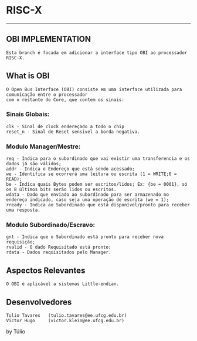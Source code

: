 
# RISC-X

---

## OBI IMPLEMENTATION

    Esta branch é focada em adicionar a interface tipo OBI ao processador RISC-X.


## What is OBI

    O Open Bus Interface (OBI) consiste em uma interface utilizada para comunicação entre o processador
    com o restante do Core, que contem os sinais:

### Sinais Globais:
    
    clk - Sinal de clock endereçado a todo o chip
    reset_n - Sinal de Reset sensivel a borda negativa.

### Modulo Manager/Mestre:

    req - Indica para o subordinado que vai existir uma transferencia e os dados já são válidos;
    addr - Indica o Endereço que está sendo acessado;
    we - Identifica se ocorrerá uma leitura ou escrita (1 = WRITE;0 = READ);
    be - Indica quais Bytes podem ser escritos/lidos; Ex: {be = 0001}, só os 8 últimos bits serão lidos ou escritos.
    wdata - Dado que enviado ao subordinado para ser armazenado no endereço indicado, caso seja uma operação de escrita (we = 1);
    rready - Indica ao Subordinado que está disponível/pronto para receber uma resposta.
    
### Modulo Subordinado/Escravo:

    gnt - Indica que o Subordinado está pronto para receber nova requisição;
    rvalid - O dado Requisitado está pronto;
    rdata - Dados requisitados pelo Manager.
    
## Aspectos Relevantes

    O OBI é aplicável a sistemas Little-endian.

## Desenvolvedores

    Tulio Tavares   (tulio.tavares@ee.ufcg.edu.br)
    Victor Hugo     (victor.klein@ee.ufcg.edu.br)



by Túlio
